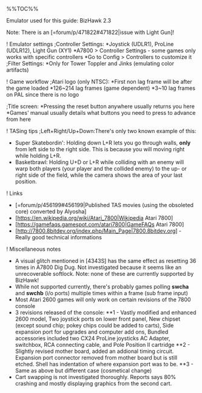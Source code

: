 %%TOC%%

Emulator used for this guide: BizHawk 2.3

Note: There is an [=forum/p/471822#471822|issue with Light Gun]!

! Emulator settings
;Controller Settings:
*Joystick (UDLR1), ProLine (UDLR12), Light Gun (XY1)
*A7800 > Controller Settings - some games only works with specific controllers
*Go to Config > Controllers to customize it
;Filter Settings:
*Only for Tower Toppler and Jinks (emulating color artifacts)

! Game workflow
;Atari logo (only NTSC):
*First non lag frame will be after the game loaded
*126~214 lag frames (game dependent)
*3~10 lag frames on PAL since there is no logo

;Title screen:
*Pressing the reset button anywhere usually returns you here
*Games' manual usually details what buttons you need to press to advance from here

! TASing tips
;Left+Right/Up+Down:There's only two known example of this:
* Super Skatebordin': Holding down L+R lets you go through walls, __only__ from left side to the right side. This is because you will moving right while holding L+R.
* Basketbrawl: Holding U+D or L+R while colliding with an enemy will warp both players (your player and the collided enemy) to the up- or right side of the field, while the camera shows the area of your last position.

! Links
* [=forum/p/456199#456199|Published TAS movies (using the obsoleted core) converted by Alyosha]
* [https://en.wikipedia.org/wiki/Atari_7800|Wikipedia Atari 7800]
* [https://gamefaqs.gamespot.com/atari7800|GameFAQs Atari 7800]
* [http://7800.8bitdev.org/index.php/Main_Page|7800.8bitdev.org] - Really good technical informations

! Miscellaneous notes
* A visual glitch mentioned in [4343S] has the same effect as resetting 36 times in A7800 Dig Dug. Not investigated because it seems like an unrecoverable softlock.
Note: none of these are currently supported by BizHawk!
* While not supported currently, there's probably games polling __swcha__ and __swchb__ (i/o ports) multiple times within a frame (sub frame input)
* Most Atari 2600 games will only work on certain revisions of the 7800 console
* 3 revisions released of the console:
**1 - Vastly modified and enhanced 2600 model, Two joystick ports on lower front panel, New chipset (except sound chip; pokey chips could be added to carts), Side expansion port for upgrades and computer add ons, Bundled accessories included two CX24 ProLine joysticks AC Adapter, switchbox, RCA connecting cable, and Pole Position II cartridge
**2 - Slightly revised mother board, added an addional timing circuit. Expansion port connector removed from mother board but is still etched. Shell has indentation of where expansion port was to be.
**3 - Same as above but different case (cosmetical change) 
* Cart swapping is not investigated thoroughly. Reports says 80% crashing and mostly displaying graphics from the second cart.
